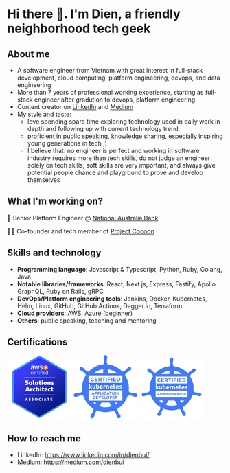 # Hi there 👋. I'm Dien, a friendly neighborhood tech geek

## About me

- A software engineer from Vietnam with great interest in full-stack development, cloud computing, platform engineering, devops, and data engineering
- More than 7 years of professional working experience, starting as full-stack engineer after gradution to devops, platform engineering.
- Content creator on [LinkedIn](https://www.linkedin.com/in/dienbui/) and [Medium](https://medium.com/dienbui)
- My style and taste:
  - love spending spare time exploring technology used in daily work in-depth and following up with current technology trend.
  - proficient in public speaking, knowledge sharing, especially inspiring young generations in tech ;)
  - I believe that: no engineer is perfect and working in software industry requires more than tech skills, do not judge an engineer solely on tech skills, soft skills are very important, and always give potential people chance and playground to prove and develop themselves

## What I'm working on?

💼 Senior Platform Engineer @ [National Australia Bank](https://www.nab.com.au/)

🧑‍💻 Co-founder and tech member of [Project Cocoon](https://projectcocoon.org/)

## Skills and technology

- **Programming language**: Javascript & Typescript, Python, Ruby, Golang, Java
- **Notable libraries/frameworks**: React, Next.js, Express, Fastify, Apollo GraphQL, Ruby on Rails, gRPC
- **DevOps/Platform engineering tools**: Jenkins, Docker, Kubernetes, Helm, Linux, GitHub, GitHub Actions, Dagger.io, Terraform
- **Cloud providers**: AWS, Azure (beginner)
- **Others**: public speaking, teaching and mentoring

## Certifications

<img src="./images/aws-sa.png" alt="drawing" width="150" height="150" /> <img src="./images/ckad.png" alt="drawing" width="150" height="150" /> <img src="./images/cka.png" alt="drawing" width="150" height="150" />

## How to reach me

- LinkedIn: <https://www.linkedin.com/in/dienbui/>
- Medium: <https://medium.com/dienbui>
